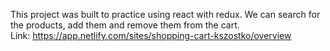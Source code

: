 This project was built to practice using react with redux. We can search for the products, add them and remove them from the cart.  
Link: https://app.netlify.com/sites/shopping-cart-kszostko/overview

